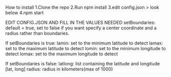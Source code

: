 How to install
1.Clone the repo
2.Run npm install
3.edit config.json > look below
4.npm start

EDIT CONFIG.JSON AND FILL IN THE VALUES NEEDED
setBoundaries: default = true, set to false if you want specify a center coordinate and a radius rather than boundaries. 

If setBoundaries is true:
  lamin: set to the minimum latitude to detect
  lamax: set to the maximum latitude to detect
  lomin: set to the minimum longitude to detect
  lomax: set to the maximum longitude to detect

If setBoundaries is false:
  latlong: list containing the latitude and longitude [lat, long]
  radius: radius in kilometers(max of 1000)